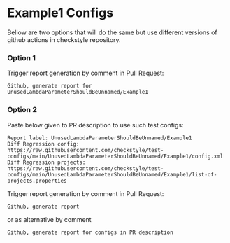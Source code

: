 # Example1 Configs

Bellow are two options that will do the same but use different versions
of github actions in checkstyle repository.


### Option 1
Trigger report generation by comment in Pull Request:
```
Github, generate report for UnusedLambdaParameterShouldBeUnnamed/Example1
```

### Option 2

Paste below given to PR description to use such test configs:
```
Report label: UnusedLambdaParameterShouldBeUnnamed/Example1
Diff Regression config: https://raw.githubusercontent.com/checkstyle/test-configs/main/UnusedLambdaParameterShouldBeUnnamed/Example1/config.xml
Diff Regression projects: https://raw.githubusercontent.com/checkstyle/test-configs/main/UnusedLambdaParameterShouldBeUnnamed/Example1/list-of-projects.properties
```

Trigger report generation by comment in Pull Request:
```
Github, generate report
```
or as alternative by comment
```
Github, generate report for configs in PR description
```
